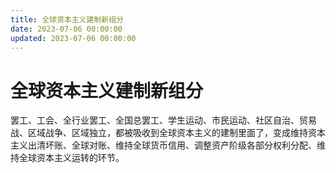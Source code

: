 ```yaml
---
title: 全球资本主义建制新组分
date: 2023-07-06 00:00:00
updated: 2023-07-06 00:00:00
---
```


# 全球资本主义建制新组分

罢工、工会、全行业罢工、全国总罢工、学生运动、市民运动、社区自治、贸易战、区域战争、区域独立，都被吸收到全球资本主义的建制里面了，变成维持资本主义出清坏账、全球对账、维持全球货币信用、调整资产阶级各部分权利分配、维持全球资本主义运转的环节。

